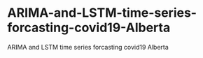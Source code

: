 # ARIMA-and-LSTM-time-series-forcasting-covid19-Alberta
ARIMA and LSTM time series forcasting covid19 Alberta
